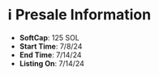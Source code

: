 # ℹ️ Presale Information

* **SoftCap**: 125 SOL
* **Start Time**: 7/8/24
* **End Time**: 7/14/24&#x20;
* **Listing On**: 7/14/24
